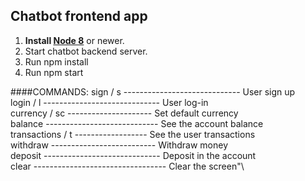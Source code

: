 ## Chatbot frontend app

1. **Install [Node 8](https://nodejs.org)** or newer.
2. Start chatbot backend server.
3. Run npm install
4. Run npm start

####COMMANDS: 
sign / s ----------------------------- User sign up\
login / l ----------------------------- User log-in\
currency / sc --------------------- Set default currency\
balance ---------------------------- See the account balance\
transactions / t ------------------ See the user transactions\
withdraw -------------------------- Withdraw money\
deposit ----------------------------- Deposit in the account\
clear --------------------------------- Clear the screen"\

